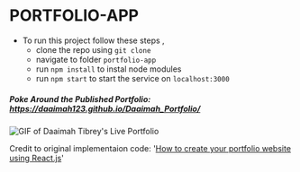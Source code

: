 # PORTFOLIO-APP 

- To run this project follow these steps , 
  - clone the repo using `git clone`
  - navigate to folder `portfolio-app`
  - run `npm install` to instal node modules
  - run `npm start` to start the service on `localhost:3000`
    
##### Poke Around the Published Portfolio: https://daaimah123.github.io/Daaimah_Portfolio/

![GIF of Daaimah Tibrey's Live Portfolio](https://github.com/daaimah123/Daaimah_Portfolio/assets/41805952/1e47b627-a06d-47d6-829a-6e1e57ecaa5b)


Credit to original implementaion code: '[How to create your portfolio website using React.js](https://medium.freecodecamp.org/portfolio-app-using-react-618814e35843)'